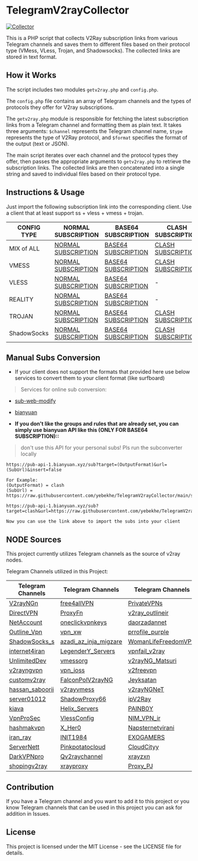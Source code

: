 # TelegramV2rayCollector
[![Collector](https://github.com/yebekhe/TelegramV2rayCollector/actions/workflows/php.yml/badge.svg)](https://github.com/yebekhe/TelegramV2rayCollector/actions/workflows/php.yml)

This is a PHP script that collects V2Ray subscription links from various Telegram channels and saves them to different files based on their protocol type (VMess, VLess, Trojan, and Shadowsocks). The collected links are stored in text format.

## How it Works
The script includes two modules `getv2ray.php` and `config.php`. 

The `config.php` file contains an array of Telegram channels and the types of protocols they offer for V2ray subscriptions. 

The `getv2ray.php` module is responsible for fetching the latest subscription links from a Telegram channel and formatting them as plain text. It takes three arguments: `$channel` represents the Telegram channel name, `$type` represents the type of V2Ray protocol, and `$format` specifies the format of the output (text or JSON).

The main script iterates over each channel and the protocol types they offer, then passes the appropriate arguments to `getv2ray.php` to retrieve the subscription links. The collected links are then concatenated into a single string and saved to individual files based on their protocol type.

## Instructions & Usage

Just import the following subscription link into the corresponding client. Use a client that at least support ss + vless + vmess + trojan.

| CONFIG TYPE | NORMAL SUBSCRIPTION | BASE64 SUBSCRIPTION | CLASH SUBSCRIPTION |
|---|---|---|---|
| MIX of ALL | [NORMAL SUBSCRIPTION](https://raw.githubusercontent.com/yebekhe/TelegramV2rayCollector/main/sub/mix) | [BASE64 SUBSCRIPTION](https://raw.githubusercontent.com/yebekhe/TelegramV2rayCollector/main/sub/mix_base64) | [CLASH SUBSCRIPTION](https://github.com/yebekhe/TelegramV2rayCollector/raw/main/clash/mix.yml) |
| VMESS | [NORMAL SUBSCRIPTION](https://raw.githubusercontent.com/yebekhe/TelegramV2rayCollector/main/sub/vmess) | [BASE64 SUBSCRIPTION](https://raw.githubusercontent.com/yebekhe/TelegramV2rayCollector/main/sub/vmess_base64) | [CLASH SUBSCRIPTION](https://github.com/yebekhe/TelegramV2rayCollector/raw/main/clash/vmess.yml) |
| VLESS | [NORMAL SUBSCRIPTION](https://raw.githubusercontent.com/yebekhe/TelegramV2rayCollector/main/sub/vless) | [BASE64 SUBSCRIPTION](https://raw.githubusercontent.com/yebekhe/TelegramV2rayCollector/main/sub/vless_base64) | - |
| REALITY | [NORMAL SUBSCRIPTION](https://raw.githubusercontent.com/yebekhe/TelegramV2rayCollector/main/sub/reality) | [BASE64 SUBSCRIPTION](https://raw.githubusercontent.com/yebekhe/TelegramV2rayCollector/main/sub/reality_base64) | - |
| TROJAN | [NORMAL SUBSCRIPTION](https://raw.githubusercontent.com/yebekhe/TelegramV2rayCollector/main/sub/trojan) | [BASE64 SUBSCRIPTION](https://raw.githubusercontent.com/yebekhe/TelegramV2rayCollector/main/sub/trojan_base64) | [CLASH SUBSCRIPTION](https://github.com/yebekhe/TelegramV2rayCollector/raw/main/clash/trojan.yml) |
| ShadowSocks | [NORMAL SUBSCRIPTION](https://raw.githubusercontent.com/yebekhe/TelegramV2rayCollector/main/sub/shadowsocks) | [BASE64 SUBSCRIPTION](https://raw.githubusercontent.com/yebekhe/TelegramV2rayCollector/main/sub/shadowsocks_base64) | [CLASH SUBSCRIPTION](https://github.com/yebekhe/TelegramV2rayCollector/raw/main/clash/shadowsocks.yml) |

## Manual Subs Conversion
- If your client does not support the formats that provided here use below services to convert them to your client format (like surfboard)
> Services for online sub conversion: 
- [sub-web-modify](https://sub.v1.mk/)
- [bianyuan](https://bianyuan.xyz/)  

- **If you don't like the groups and rules that are already set, you can simply use bianyuan API like this (ONLY FOR BASE64 SUBSCRIPTION)::**  
> don't use this API for your personal subs! Pls run the subconverter locally
```
https://pub-api-1.bianyuan.xyz/sub?target=(OutputFormat)&url=(SubUrl)&insert=false

For Example:
(OutputFormat) = clash
(SubUrl) = https://raw.githubusercontent.com/yebekhe/TelegramV2rayCollector/main/sub/mix_base64

https://pub-api-1.bianyuan.xyz/sub?target=clash&url=https://raw.githubusercontent.com/yebekhe/TelegramV2rayCollector/main/sub/mix_base64&insert=false

Now you can use the link above to import the subs into your client
```
## NODE Sources
This project currently utilizes Telegram channels as the source of v2ray nodes.

Telegram Channels utilized in this Project:

| Telegram Channels | Telegram Channels | Telegram Channels | Telegram Channels |
| -------- | -------- | -------- | -------- |
| [V2rayNGn](https://t.me/V2rayNGn) | [free4allVPN](https://t.me/free4allVPN) | [PrivateVPNs](https://t.me/PrivateVPNs) | [V2rayng_Fast](https://t.me/V2rayng_Fast) |
| [DirectVPN](https://t.me/DirectVPN) | [ProxyFn](https://t.me/ProxyFn) | [v2ray_outlineir](https://t.me/v2ray_outlineir) | [v2ray_swhil](https://t.me/) |
| [NetAccount](https://t.me/NetAccount) | [oneclickvpnkeys](https://t.me/oneclickvpnkeys) | [daorzadannet](https://t.me/daorzadannet) | [LoRd_uL4mo](https://t.me/LoRd_uL4mo) |
| [Outline_Vpn](https://t.me/Outline_Vpn) | [vpn_xw](https://t.me/vpn_xw) | [prrofile_purple](https://t.me/prrofile_purple) | [proxyymeliii](https://t.me/proxyymeliii) |
| [ShadowSocks_s](https://t.me/ShadowSocks_s) | [azadi_az_inja_migzare](https://t.me/azadi_az_inja_migzare) | [WomanLifeFreedomVPN](https://t.me/WomanLifeFreedomVPN) | [MsV2ray](https://t.me/MsV2ray) |
| [internet4iran](https://t.me/internet4iran) | [LegenderY_Servers](https://t.me/LegenderY_Servers) | [vpnfail_v2ray](https://t.me/vpnfail_v2ray) | [free_v2rayy](https://t.me/free_v2rayy) |
| [UnlimitedDev](https://t.me/UnlimitedDev) | [vmessorg](https://t.me/vmessorg) | [v2rayNG_Matsuri](https://t.me/v2rayNG_Matsuri) | [v2ray1_ng](https://t.me/v2ray1_ng) |
| [v2rayngvpn](https://t.me/v2rayngvpn) | [vpn_ioss](https://t.me/vpn_ioss) | [v2freevpn](https://t.me/v2freevpn) | [vless_vmess](https://t.me/vless_vmess) |
| [customv2ray](https://t.me/customv2ray) | [FalconPolV2rayNG](https://t.me/FalconPolV2rayNG) | [Jeyksatan](https://t.me/Jeyksatan) | [MTConfig](https://t.me/MTConfig) |
| [hassan_saboorii](https://t.me/hassan_saboorii) | [v2rayvmess](https://t.me/v2rayvmess) | [v2rayNGNeT](https://t.me/v2rayNGNeT) | [lagvpn13](https://t.me/lagvpn13) |
| [server01012](https://t.me/server01012) | [ShadowProxy66](https://t.me/ShadowProxy66) | [ipV2Ray](https://t.me/ipV2Ray) | [v2rayNG_VPNN](https://t.me/v2rayNG_VPNN) |
| [kiava](https://t.me/kiava) | [Helix_Servers](https://t.me/Helix_Servers) | [PAINB0Y](https://t.me/PAINB0Y) | [vmess_vless_v2rayng](https://t.me/vmess_vless_v2rayng) |
| [VpnProSec](https://t.me/VpnProSec) | [VlessConfig](https://t.me/VlessConfig) | [NIM_VPN_ir](https://t.me/NIM_VPN_ir) | [FreeIranT](https://t.me/FreeIranT) |
| [hashmakvpn](https://t.me/hashmakvpn) | [X_Her0](https://t.me/X_Her0) | [Napsternetvirani](https://t.me/Napsternetvirani) | [Cov2ray](https://t.me/Cov2ray) |
| [iran_ray](https://t.me/iran_ray) | [INIT1984](https://t.me/INIT1984) | [EXOGAMERS](https://t.me/EXOGAMERS) | - |
| [ServerNett](https://t.me/ServerNett) | [Pinkpotatocloud](https://t.me/Pinkpotatocloud) | [CloudCityy](https://t.me/CloudCityy) | - |
| [DarkVPNpro](https://t.me/DarkVPNpro) | [Qv2raychannel](https://t.me/Qv2raychannel) | [xrayzxn](https://t.me/xrayzxn) | - |
| [shopingv2ray](https://t.me/shopingv2ray) | [xrayproxy](https://t.me/xrayproxy) | [Proxy_PJ](https://t.me/Proxy_PJ) | - |


## Contribution
If you have a Telegram channel and you want to add it to this project or you know Telegram channels that can be used in this project you can ask for addition in Issues.

## License
This project is licensed under the MIT License - see the LICENSE file for details.
